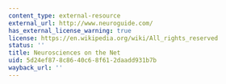 ```yaml
---
content_type: external-resource
external_url: http://www.neuroguide.com/
has_external_license_warning: true
license: https://en.wikipedia.org/wiki/All_rights_reserved
status: ''
title: Neurosciences on the Net
uid: 5d24ef87-8c86-40c6-8f61-2daadd931b7b
wayback_url: ''
---
```

